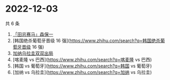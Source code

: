 # 2022-12-03

共 6 条

<!-- BEGIN -->
<!-- 最后更新时间 Sat Dec 03 2022 03:06:09 GMT+0800 (China Standard Time) -->

1. [「田忌赛马」森保一](https://www.zhihu.com/search?q=「田忌赛马」森保一)
1. [韩国绝杀葡萄牙晋级 16 强](https://www.zhihu.com/search?q=韩国绝杀葡萄牙晋级 16 强)
1. [加纳乌拉圭双双出局](https://www.zhihu.com/search?q=加纳乌拉圭双双出局)
1. [喀麦隆 vs 巴西](https://www.zhihu.com/search?q=喀麦隆 vs 巴西)
1. [韩国 vs 葡萄牙](https://www.zhihu.com/search?q=韩国 vs 葡萄牙)
1. [加纳 vs 乌拉圭](https://www.zhihu.com/search?q=加纳 vs 乌拉圭)

<!-- END -->

